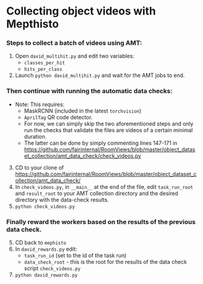 # Collecting object videos with Mepthisto

### Steps to collect a batch of videos using AMT:
1. Open `david_multihit.py` and edit two variables:
    - `classes_per_hit`
    - `hits_per_class`
2. Launch `python david_multihit.py` and wait for the AMT jobs to end.

### Then continue with running the automatic data checks:
- Note: This requires:
    - MaskRCNN (included in the latest `torchvision`)
    - `AprilTag` QR code detector. 
    - For now, we can simply skip the two aforementioned steps and only run the checks that validate the files are videos of a certain minimal duration.
    - The latter can be done by simply commenting lines 147-171 in https://github.com/fairinternal/RoomViews/blob/master/object_dataset_collection/amt_data_check/check_videos.py
3. CD to your clone of https://github.com/fairinternal/RoomViews/blob/master/object_dataset_collection/amt_data_check/
4. In `check_videos.py`, in `__main__` at the end of the file, edit `task_run_root` and `result_root` to your AMT collection directory and the desired directory with the data-check results.
5. `python check_videos.py`

### Finally reward the workers based on the results of the previous data check.
5. CD back to `mephisto`
6. In `david_rewards.py` edit:
    - `task_run_id` (set to the id of the task run)
    - `data_check_root` - this is the root for the results of the data check script `check_videos.py`
7. `python david_rewards.py`


